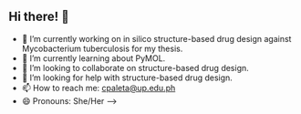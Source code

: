 ## Hi there! 👋

- 🔭 I’m currently working on in silico structure-based drug design against Mycobacterium tuberculosis for my thesis.
- 🌱 I’m currently learning about PyMOL.
- 👯 I’m looking to collaborate on structure-based drug design.
- 🤔 I’m looking for help with structure-based drug design.
- 📫 How to reach me: cpaleta@up.edu.ph
- 😄 Pronouns: She/Her
-->
